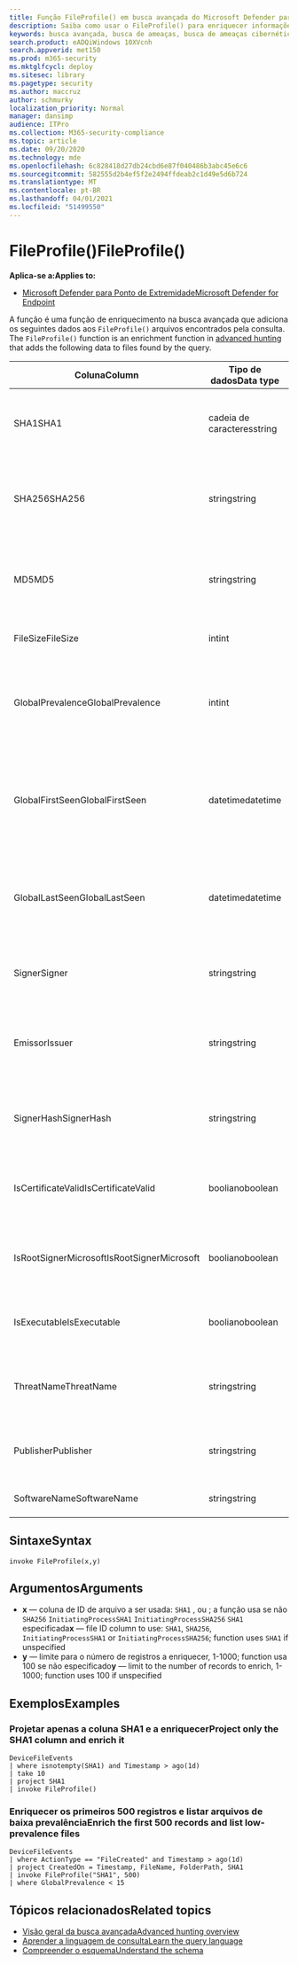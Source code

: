 ```yaml
---
title: Função FileProfile() em busca avançada do Microsoft Defender para Ponto de Extremidade
description: Saiba como usar o FileProfile() para enriquecer informações sobre arquivos nos resultados avançados da consulta de busca
keywords: busca avançada, busca de ameaças, busca de ameaças cibernéticas, mdatp, Microsoft Defender ATP, Microsoft Defender para Ponto de Extremidade, Windows Defender, Windows Defender ATP, Windows Defender proteção avançada contra ameaças, pesquisa, consulta, telemetria, referência de esquema, kusto, FileProfile, perfil de arquivo, função, enriquecimento
search.product: eADQiWindows 10XVcnh
search.appverid: met150
ms.prod: m365-security
ms.mktglfcycl: deploy
ms.sitesec: library
ms.pagetype: security
ms.author: maccruz
author: schmurky
localization_priority: Normal
manager: dansimp
audience: ITPro
ms.collection: M365-security-compliance
ms.topic: article
ms.date: 09/20/2020
ms.technology: mde
ms.openlocfilehash: 6c828418d27db24cbd6e87f040486b3abc45e6c6
ms.sourcegitcommit: 582555d2b4ef5f2e2494ffdeab2c1d49e5d6b724
ms.translationtype: MT
ms.contentlocale: pt-BR
ms.lasthandoff: 04/01/2021
ms.locfileid: "51499550"
---
```

# <a name="fileprofile"></a><span data-ttu-id="fdf9f-104">FileProfile()</span><span class="sxs-lookup"><span data-stu-id="fdf9f-104">FileProfile()</span></span>

<span data-ttu-id="fdf9f-105">**Aplica-se a:**</span><span class="sxs-lookup"><span data-stu-id="fdf9f-105">**Applies to:**</span></span>
- [<span data-ttu-id="fdf9f-106">Microsoft Defender para Ponto de Extremidade</span><span class="sxs-lookup"><span data-stu-id="fdf9f-106">Microsoft Defender for Endpoint</span></span>](https://go.microsoft.com/fwlink/?linkid=2154037)

<span data-ttu-id="fdf9f-107">A função é uma função de enriquecimento na busca avançada que adiciona os seguintes dados aos `FileProfile()` arquivos encontrados pela consulta. [](advanced-hunting-overview.md)</span><span class="sxs-lookup"><span data-stu-id="fdf9f-107">The `FileProfile()` function is an enrichment function in [advanced hunting](advanced-hunting-overview.md) that adds the following data to files found by the query.</span></span>

<span data-ttu-id="fdf9f-108">Coluna</span><span class="sxs-lookup"><span data-stu-id="fdf9f-108">Column</span></span> | <span data-ttu-id="fdf9f-109">Tipo de dados</span><span class="sxs-lookup"><span data-stu-id="fdf9f-109">Data type</span></span> | <span data-ttu-id="fdf9f-110">Descrição</span><span class="sxs-lookup"><span data-stu-id="fdf9f-110">Description</span></span>
-|-|-
<span data-ttu-id="fdf9f-111">SHA1</span><span class="sxs-lookup"><span data-stu-id="fdf9f-111">SHA1</span></span> | <span data-ttu-id="fdf9f-112">cadeia de caracteres</span><span class="sxs-lookup"><span data-stu-id="fdf9f-112">string</span></span> | <span data-ttu-id="fdf9f-113">SHA-1 do arquivo ao qual a ação gravada foi aplicada</span><span class="sxs-lookup"><span data-stu-id="fdf9f-113">SHA-1 of the file that the recorded action was applied to</span></span>
<span data-ttu-id="fdf9f-114">SHA256</span><span class="sxs-lookup"><span data-stu-id="fdf9f-114">SHA256</span></span> | <span data-ttu-id="fdf9f-115">string</span><span class="sxs-lookup"><span data-stu-id="fdf9f-115">string</span></span> | <span data-ttu-id="fdf9f-116">SHA-256 do arquivo ao que a ação gravada foi aplicada</span><span class="sxs-lookup"><span data-stu-id="fdf9f-116">SHA-256 of the file that the recorded action was applied to</span></span>
<span data-ttu-id="fdf9f-117">MD5</span><span class="sxs-lookup"><span data-stu-id="fdf9f-117">MD5</span></span> | <span data-ttu-id="fdf9f-118">string</span><span class="sxs-lookup"><span data-stu-id="fdf9f-118">string</span></span> | <span data-ttu-id="fdf9f-119">Hash MD5 do arquivo ao que a ação gravada foi aplicada</span><span class="sxs-lookup"><span data-stu-id="fdf9f-119">MD5 hash of the file that the recorded action was applied to</span></span>
<span data-ttu-id="fdf9f-120">FileSize</span><span class="sxs-lookup"><span data-stu-id="fdf9f-120">FileSize</span></span> | <span data-ttu-id="fdf9f-121">int</span><span class="sxs-lookup"><span data-stu-id="fdf9f-121">int</span></span> | <span data-ttu-id="fdf9f-122">Tamanho do arquivo em bytes</span><span class="sxs-lookup"><span data-stu-id="fdf9f-122">Size of the file in bytes</span></span>
<span data-ttu-id="fdf9f-123">GlobalPrevalence</span><span class="sxs-lookup"><span data-stu-id="fdf9f-123">GlobalPrevalence</span></span> | <span data-ttu-id="fdf9f-124">int</span><span class="sxs-lookup"><span data-stu-id="fdf9f-124">int</span></span> | <span data-ttu-id="fdf9f-125">Número de instâncias da entidade observadas globalmente pela Microsoft</span><span class="sxs-lookup"><span data-stu-id="fdf9f-125">Number of instances of the entity observed by Microsoft globally</span></span>
<span data-ttu-id="fdf9f-126">GlobalFirstSeen</span><span class="sxs-lookup"><span data-stu-id="fdf9f-126">GlobalFirstSeen</span></span> | <span data-ttu-id="fdf9f-127">datetime</span><span class="sxs-lookup"><span data-stu-id="fdf9f-127">datetime</span></span> | <span data-ttu-id="fdf9f-128">Data e hora em que a entidade foi observada pela primeira vez pela Microsoft globalmente</span><span class="sxs-lookup"><span data-stu-id="fdf9f-128">Date and time when the entity was first observed by Microsoft globally</span></span>
<span data-ttu-id="fdf9f-129">GlobalLastSeen</span><span class="sxs-lookup"><span data-stu-id="fdf9f-129">GlobalLastSeen</span></span> | <span data-ttu-id="fdf9f-130">datetime</span><span class="sxs-lookup"><span data-stu-id="fdf9f-130">datetime</span></span> | <span data-ttu-id="fdf9f-131">Data e hora em que a entidade foi observada pela última vez pela Microsoft globalmente</span><span class="sxs-lookup"><span data-stu-id="fdf9f-131">Date and time when the entity was last observed by Microsoft globally</span></span>
<span data-ttu-id="fdf9f-132">Signer</span><span class="sxs-lookup"><span data-stu-id="fdf9f-132">Signer</span></span> | <span data-ttu-id="fdf9f-133">string</span><span class="sxs-lookup"><span data-stu-id="fdf9f-133">string</span></span> | <span data-ttu-id="fdf9f-134">Informações sobre o signante do arquivo</span><span class="sxs-lookup"><span data-stu-id="fdf9f-134">Information about the signer of the file</span></span>
<span data-ttu-id="fdf9f-135">Emissor</span><span class="sxs-lookup"><span data-stu-id="fdf9f-135">Issuer</span></span> | <span data-ttu-id="fdf9f-136">string</span><span class="sxs-lookup"><span data-stu-id="fdf9f-136">string</span></span> | <span data-ttu-id="fdf9f-137">Informações sobre a autoridade de certificação de emissão (CA)</span><span class="sxs-lookup"><span data-stu-id="fdf9f-137">Information about the issuing certificate authority (CA)</span></span>
<span data-ttu-id="fdf9f-138">SignerHash</span><span class="sxs-lookup"><span data-stu-id="fdf9f-138">SignerHash</span></span> | <span data-ttu-id="fdf9f-139">string</span><span class="sxs-lookup"><span data-stu-id="fdf9f-139">string</span></span> | <span data-ttu-id="fdf9f-140">Valor de hash exclusivo que identifica o signante</span><span class="sxs-lookup"><span data-stu-id="fdf9f-140">Unique hash value identifying the signer</span></span>
<span data-ttu-id="fdf9f-141">IsCertificateValid</span><span class="sxs-lookup"><span data-stu-id="fdf9f-141">IsCertificateValid</span></span> | <span data-ttu-id="fdf9f-142">booliano</span><span class="sxs-lookup"><span data-stu-id="fdf9f-142">boolean</span></span> | <span data-ttu-id="fdf9f-143">Se o certificado usado para assinar o arquivo é válido</span><span class="sxs-lookup"><span data-stu-id="fdf9f-143">Whether the certificate used to sign the file is valid</span></span>
<span data-ttu-id="fdf9f-144">IsRootSignerMicrosoft</span><span class="sxs-lookup"><span data-stu-id="fdf9f-144">IsRootSignerMicrosoft</span></span> | <span data-ttu-id="fdf9f-145">booliano</span><span class="sxs-lookup"><span data-stu-id="fdf9f-145">boolean</span></span> | <span data-ttu-id="fdf9f-146">Indica se o signante do certificado raiz é a Microsoft</span><span class="sxs-lookup"><span data-stu-id="fdf9f-146">Indicates whether the signer of the root certificate is Microsoft</span></span>
<span data-ttu-id="fdf9f-147">IsExecutable</span><span class="sxs-lookup"><span data-stu-id="fdf9f-147">IsExecutable</span></span> | <span data-ttu-id="fdf9f-148">booliano</span><span class="sxs-lookup"><span data-stu-id="fdf9f-148">boolean</span></span> | <span data-ttu-id="fdf9f-149">Se o arquivo é um arquivo Executável Portátil (PE)</span><span class="sxs-lookup"><span data-stu-id="fdf9f-149">Whether the file is a Portable Executable (PE) file</span></span>
<span data-ttu-id="fdf9f-150">ThreatName</span><span class="sxs-lookup"><span data-stu-id="fdf9f-150">ThreatName</span></span> | <span data-ttu-id="fdf9f-151">string</span><span class="sxs-lookup"><span data-stu-id="fdf9f-151">string</span></span> | <span data-ttu-id="fdf9f-152">Nome da detecção de qualquer malware ou outras ameaças encontradas</span><span class="sxs-lookup"><span data-stu-id="fdf9f-152">Detection name for any malware or other threats found</span></span>
<span data-ttu-id="fdf9f-153">Publisher</span><span class="sxs-lookup"><span data-stu-id="fdf9f-153">Publisher</span></span> | <span data-ttu-id="fdf9f-154">string</span><span class="sxs-lookup"><span data-stu-id="fdf9f-154">string</span></span> | <span data-ttu-id="fdf9f-155">Nome da organização que publicou o arquivo</span><span class="sxs-lookup"><span data-stu-id="fdf9f-155">Name of the organization that published the file</span></span>
<span data-ttu-id="fdf9f-156">SoftwareName</span><span class="sxs-lookup"><span data-stu-id="fdf9f-156">SoftwareName</span></span> | <span data-ttu-id="fdf9f-157">string</span><span class="sxs-lookup"><span data-stu-id="fdf9f-157">string</span></span> | <span data-ttu-id="fdf9f-158">Nome do produto de software</span><span class="sxs-lookup"><span data-stu-id="fdf9f-158">Name of the software product</span></span>

## <a name="syntax"></a><span data-ttu-id="fdf9f-159">Sintaxe</span><span class="sxs-lookup"><span data-stu-id="fdf9f-159">Syntax</span></span>

```kusto
invoke FileProfile(x,y)
```

## <a name="arguments"></a><span data-ttu-id="fdf9f-160">Argumentos</span><span class="sxs-lookup"><span data-stu-id="fdf9f-160">Arguments</span></span>

- <span data-ttu-id="fdf9f-161">**x** — coluna de ID de arquivo a ser usada: `SHA1` , ou ; a função usa se não `SHA256` `InitiatingProcessSHA1` `InitiatingProcessSHA256` `SHA1` especificada</span><span class="sxs-lookup"><span data-stu-id="fdf9f-161">**x** — file ID column to use: `SHA1`, `SHA256`, `InitiatingProcessSHA1` or `InitiatingProcessSHA256`; function uses `SHA1` if unspecified</span></span>
- <span data-ttu-id="fdf9f-162">**y** — limite para o número de registros a enriquecer, 1-1000; function usa 100 se não especificado</span><span class="sxs-lookup"><span data-stu-id="fdf9f-162">**y** — limit to the number of records to enrich, 1-1000; function uses 100 if unspecified</span></span>

## <a name="examples"></a><span data-ttu-id="fdf9f-163">Exemplos</span><span class="sxs-lookup"><span data-stu-id="fdf9f-163">Examples</span></span>

### <a name="project-only-the-sha1-column-and-enrich-it"></a><span data-ttu-id="fdf9f-164">Projetar apenas a coluna SHA1 e a enriquecer</span><span class="sxs-lookup"><span data-stu-id="fdf9f-164">Project only the SHA1 column and enrich it</span></span>

```kusto
DeviceFileEvents
| where isnotempty(SHA1) and Timestamp > ago(1d)
| take 10
| project SHA1
| invoke FileProfile()
```

### <a name="enrich-the-first-500-records-and-list-low-prevalence-files"></a><span data-ttu-id="fdf9f-165">Enriquecer os primeiros 500 registros e listar arquivos de baixa prevalência</span><span class="sxs-lookup"><span data-stu-id="fdf9f-165">Enrich the first 500 records and list low-prevalence files</span></span>

```kusto
DeviceFileEvents
| where ActionType == "FileCreated" and Timestamp > ago(1d)
| project CreatedOn = Timestamp, FileName, FolderPath, SHA1
| invoke FileProfile("SHA1", 500) 
| where GlobalPrevalence < 15
```

## <a name="related-topics"></a><span data-ttu-id="fdf9f-166">Tópicos relacionados</span><span class="sxs-lookup"><span data-stu-id="fdf9f-166">Related topics</span></span>

- [<span data-ttu-id="fdf9f-167">Visão geral da busca avançada</span><span class="sxs-lookup"><span data-stu-id="fdf9f-167">Advanced hunting overview</span></span>](advanced-hunting-overview.md)
- [<span data-ttu-id="fdf9f-168">Aprender a linguagem de consulta</span><span class="sxs-lookup"><span data-stu-id="fdf9f-168">Learn the query language</span></span>](advanced-hunting-query-language.md)
- [<span data-ttu-id="fdf9f-169">Compreender o esquema</span><span class="sxs-lookup"><span data-stu-id="fdf9f-169">Understand the schema</span></span>](advanced-hunting-schema-reference.md)
